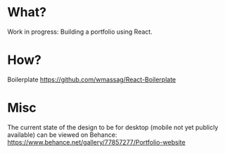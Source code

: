 # What?
Work in progress: Building a portfolio using React.

# How?
Boilerplate https://github.com/wmassag/React-Boilerplate

# Misc
The current state of the design to be for desktop (mobile not yet publicly available) can be viewed on Behance: https://www.behance.net/gallery/77857277/Portfolio-website